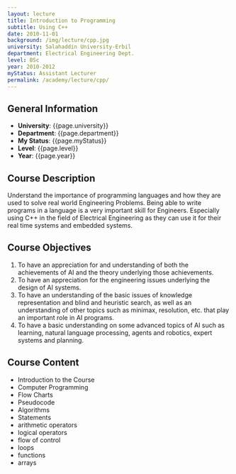 ```yaml
---
layout: lecture
title: Introduction to Programming
subtitle: Using C++
date: 2010-11-01
background: /img/lecture/cpp.jpg
university: Salahaddin University-Erbil
department: Electrical Engineering Dept.
level: BSc
year: 2010-2012
myStatus: Assistant Lecturer
permalink: /academy/lecture/cpp/
---
```


## General Information

- **University**: {{page.university}}
- **Department**: {{page.department}}
- **My Status**: {{page.myStatus}}
- **Level**: {{page.level}}
- **Year**: {{page.year}}

## Course Description

Understand the importance of programming languages and how they are used to solve real world Engineering Problems. Being able to write programs in a language is a very important skill for Engineers. Especially using C++ in the field of Electrical Engineering as they can use it for their real time systems and embedded systems.

## Course Objectives

1. To have an appreciation for and understanding of both the achievements of AI and the
   theory underlying those achievements.
1. To have an appreciation for the engineering
   issues underlying the design of AI systems.
1. To have an understanding of the basic issues
   of knowledge representation and blind and heuristic search, as well as an understanding of
   other topics such as minimax, resolution, etc. that play an important role in AI programs.
1. To have a basic understanding on some advanced topics of AI such as learning, natural
   language processing, agents and robotics, expert systems and planning.

## Course Content

- Introduction to the Course
- Computer Programming
- Flow Charts
- Pseudocode
- Algorithms
- Statements
- arithmetic operators
- logical operators
- flow of control
- loops
- functions
- arrays
